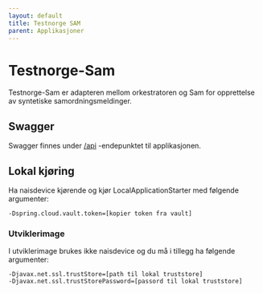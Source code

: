 ```yaml
---
layout: default
title: Testnorge SAM
parent: Applikasjoner
---
```


# Testnorge-Sam
Testnorge-Sam er adapteren mellom orkestratoren og Sam for opprettelse av syntetiske samordningsmeldinger.

## Swagger
Swagger finnes under [/api](https://testnorge-sam.nais.preprod.local/api) -endepunktet til applikasjonen.
  
## Lokal kjøring
Ha naisdevice kjørende og kjør LocalApplicationStarter med følgende argumenter:
```
-Dspring.cloud.vault.token=[kopier token fra vault]
```

### Utviklerimage
I utviklerimage brukes ikke naisdevice og du må i tillegg ha følgende argumenter:
```
-Djavax.net.ssl.trustStore=[path til lokal truststore]
-Djavax.net.ssl.trustStorePassword=[passord til lokal truststore]
```
